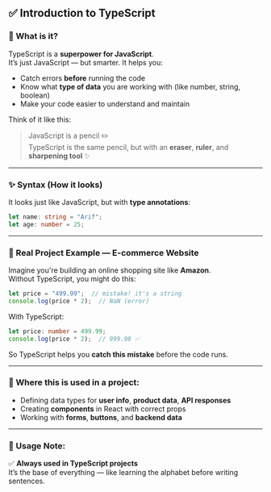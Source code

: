 ## ✅ Introduction to TypeScript

### 🧠 What is it?

TypeScript is a **superpower for JavaScript**.  
It’s just JavaScript — but smarter. It helps you:

- Catch errors **before** running the code
- Know what **type of data** you are working with (like number, string, boolean)
- Make your code easier to understand and maintain

Think of it like this:  
> JavaScript is a pencil ✏️  
> TypeScript is the same pencil, but with an **eraser**, **ruler**, and **sharpening tool** ✨

---

### ✨ Syntax (How it looks)

It looks just like JavaScript, but with **type annotations**:
```ts
let name: string = "Arif";
let age: number = 25;
```

---

### 🛒 Real Project Example — E-commerce Website

Imagine you're building an online shopping site like **Amazon**.  
Without TypeScript, you might do this:

```js
let price = "499.99";  // mistake! it's a string
console.log(price * 2);  // NaN (error)
```

With TypeScript:

```ts
let price: number = 499.99;
console.log(price * 2);  // 999.98 ✅
```

So TypeScript helps you **catch this mistake** before the code runs.

---

### 📍 Where this is used in a project:

- Defining data types for **user info**, **product data**, **API responses**
- Creating **components** in React with correct props
- Working with **forms**, **buttons**, and **backend data**

---

### 📌 Usage Note:

✅ **Always used in TypeScript projects**  
It’s the base of everything — like learning the alphabet before writing sentences.



